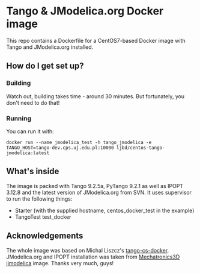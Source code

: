 # Tango & JModelica.org Docker image

This repo contains a Dockerfile for a CentOS7-based Docker image with Tango and JModelica.org installed.

## How do I get set up?

### Building

Watch out, building takes time - around 30 minutes. But fortunately, you don't need to do that!

### Running

You can run it with:
```console
docker run --name jmodelica_test -h tango_jmodelica -e TANGO_HOST=tango-dev.cps.uj.edu.pl:10000 ljbd/centos-tango-jmodelica:latest
```

## What's inside
The image is packed with Tango 9.2.5a, PyTango 9.2.1 as well as IPOPT 3.12.8 and the latest version of JModelica.org from SVN.
It uses supervisor to run the following things:

* Starter (with the supplied hostname, centos\_docker\_test in the example)
* TangoTest test\_docker

## Acknowledgements

The whole image was based on Michal Liszcz's [tango-cs-docker](https://github.com/tango-controls/tango-cs-docker).
JModelica.org and IPOPT installation was taken from [Mechatronics3D](https://github.com/Mechatronics3D/) [jjmodelica](https://github.com/Mechatronics3D/jjmodelica) image.
Thanks very much, guys!

